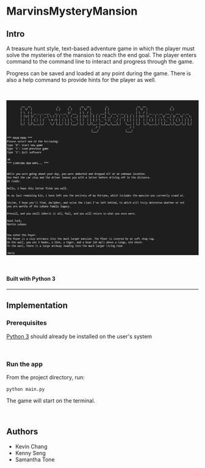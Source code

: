# MarvinsMysteryMansion

<!-- ABOUT THE PROJECT -->
## Intro

A treasure hunt style, text-based adventure game in which the player must solve the mysteries of the mansion to reach the end goal. The player enters command to the command line to interact and progress through the game.

Progress can be saved and loaded at any point during the game. There is also a help command to provide hints for the player as well.

<br>

![game](/screenshot.png)

<br>

#### Built with Python 3

<hr>

<!-- GETTING STARTED -->
## Implementation


### Prerequisites

[Python 3](https://www.python.org/) should already be installed on the user's system

<br>

### Run the app
From the project directory, run:
```
python main.py
```
The game will start on the terminal.

<br>


## Authors

* Kevin Chang
* Kenny Seng
* Samantha Tone
